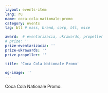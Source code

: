 ```yaml
---
layout: events-item
lang: ru
name: coca-cola-nationale-promo
category: events
tag: btl # mass, brand, corp, btl, mice

award:  # eventarizacia, ukrawards, propeller
# prize: ''
prize-eventarizacia: ''
prize-ukrawards: ''
prize-propeller: ''

title: 'Coca Cola Nationale Promo'

og-image: ''
---
```


Coca Cola Nationale Promo.
